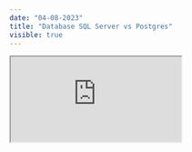 ```yaml
---
date: "04-08-2023"
title: "Database SQL Server vs Postgres"
visible: true
---
```

<iframe src="https://www.youtube.com/embed/rznfYota2OA" allowfullscreen></iframe>

